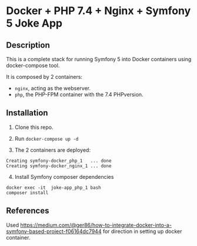 # Docker + PHP 7.4 + Nginx + Symfony 5 Joke App

## Description

This is a complete stack for running Symfony 5 into Docker containers using docker-compose tool.

It is composed by 2 containers:

- `nginx`, acting as the webserver.
- `php`, the PHP-FPM container with the 7.4 PHPversion.

## Installation

1. Clone this repo.

2. Run `docker-compose up -d`

3. The 2 containers are deployed: 

```
Creating symfony-docker_php_1   ... done
Creating symfony-docker_nginx_1 ... done
```

4. Install Symfony composer dependencies
```
docker exec -it  joke-app_php_1 bash 
composer install
```

## References
Used https://medium.com/@ger86/how-to-integrate-docker-into-a-symfony-based-project-f06164dc7944 for direction in setting up docker container.

